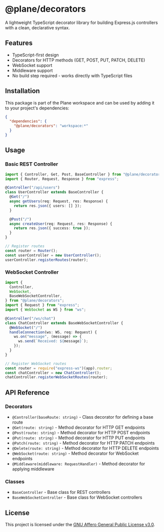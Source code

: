 # @plane/decorators

A lightweight TypeScript decorator library for building Express.js controllers with a clean, declarative syntax.

## Features

- TypeScript-first design
- Decorators for HTTP methods (GET, POST, PUT, PATCH, DELETE)
- WebSocket support
- Middleware support
- No build step required - works directly with TypeScript files

## Installation

This package is part of the Plane workspace and can be used by adding it to your project's dependencies:

```json
{
  "dependencies": {
    "@plane/decorators": "workspace:*"
  }
}
```

## Usage

### Basic REST Controller

```typescript
import { Controller, Get, Post, BaseController } from "@plane/decorators";
import { Router, Request, Response } from "express";

@Controller("/api/users")
class UserController extends BaseController {
  @Get("/")
  async getUsers(req: Request, res: Response) {
    return res.json({ users: [] });
  }

  @Post("/")
  async createUser(req: Request, res: Response) {
    return res.json({ success: true });
  }
}

// Register routes
const router = Router();
const userController = new UserController();
userController.registerRoutes(router);
```

### WebSocket Controller

```typescript
import {
  Controller,
  WebSocket,
  BaseWebSocketController,
} from "@plane/decorators";
import { Request } from "express";
import { WebSocket as WS } from "ws";

@Controller("/ws/chat")
class ChatController extends BaseWebSocketController {
  @WebSocket("/")
  handleConnection(ws: WS, req: Request) {
    ws.on("message", (message) => {
      ws.send(`Received: ${message}`);
    });
  }
}

// Register WebSocket routes
const router = require("express-ws")(app).router;
const chatController = new ChatController();
chatController.registerWebSocketRoutes(router);
```

## API Reference

### Decorators

- `@Controller(baseRoute: string)` - Class decorator for defining a base route
- `@Get(route: string)` - Method decorator for HTTP GET endpoints
- `@Post(route: string)` - Method decorator for HTTP POST endpoints
- `@Put(route: string)` - Method decorator for HTTP PUT endpoints
- `@Patch(route: string)` - Method decorator for HTTP PATCH endpoints
- `@Delete(route: string)` - Method decorator for HTTP DELETE endpoints
- `@WebSocket(route: string)` - Method decorator for WebSocket endpoints
- `@Middleware(middleware: RequestHandler)` - Method decorator for applying middleware

### Classes

- `BaseController` - Base class for REST controllers
- `BaseWebSocketController` - Base class for WebSocket controllers

## License

This project is licensed under the [GNU Affero General Public License v3.0](https://github.com/makeplane/plane/blob/master/LICENSE.txt).
